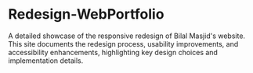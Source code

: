 # Redesign-WebPortfolio
A detailed showcase of the responsive redesign of Bilal Masjid's website. This site documents the redesign process, usability improvements, and accessibility enhancements, highlighting key design choices and implementation details.
